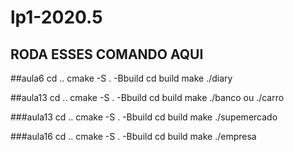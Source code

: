 # lp1-2020.5

## RODA ESSES COMANDO AQUI

##aula6
cd ..
cmake -S . -Bbuild
cd build 
make
./diary

##aula13
cd ..
cmake -S . -Bbuild
cd build 
make
./banco ou ./carro

###aula13
cd ..
cmake -S . -Bbuild
cd build 
make
./supemercado

###aula16
cd ..
cmake -S . -Bbuild
cd build 
make
./empresa